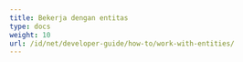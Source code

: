 ```yaml
---
title: Bekerja dengan entitas
type: docs
weight: 10
url: /id/net/developer-guide/how-to/work-with-entities/
---
```

